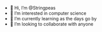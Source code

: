 - 👋 Hi, I’m @Stringpeas
- 👀 I’m interested in computer science
- 🌱 I’m currently learning as the days go by
- 💞️ I’m looking to collaborate with anyone

<!---
Stringpeas/Stringpeas is a ✨ special ✨ repository because its `README.md` (this file) appears on your GitHub profile.
You can click the Preview link to take a look at your changes.
--->
